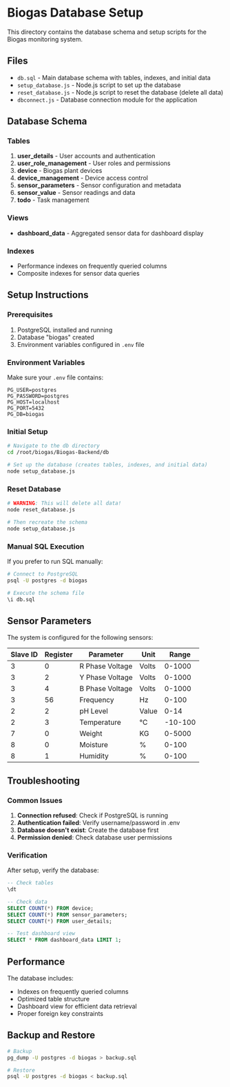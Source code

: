 # Biogas Database Setup

This directory contains the database schema and setup scripts for the Biogas monitoring system.

## Files

- `db.sql` - Main database schema with tables, indexes, and initial data
- `setup_database.js` - Node.js script to set up the database
- `reset_database.js` - Node.js script to reset the database (delete all data)
- `dbconnect.js` - Database connection module for the application

## Database Schema

### Tables

1. **user_details** - User accounts and authentication
2. **user_role_management** - User roles and permissions
3. **device** - Biogas plant devices
4. **device_management** - Device access control
5. **sensor_parameters** - Sensor configuration and metadata
6. **sensor_value** - Sensor readings and data
7. **todo** - Task management

### Views

- **dashboard_data** - Aggregated sensor data for dashboard display

### Indexes

- Performance indexes on frequently queried columns
- Composite indexes for sensor data queries

## Setup Instructions

### Prerequisites

1. PostgreSQL installed and running
2. Database "biogas" created
3. Environment variables configured in `.env` file

### Environment Variables

Make sure your `.env` file contains:

```env
PG_USER=postgres
PG_PASSWORD=postgres
PG_HOST=localhost
PG_PORT=5432
PG_DB=biogas
```

### Initial Setup

```bash
# Navigate to the db directory
cd /root/biogas/Biogas-Backend/db

# Set up the database (creates tables, indexes, and initial data)
node setup_database.js
```

### Reset Database

```bash
# WARNING: This will delete all data!
node reset_database.js

# Then recreate the schema
node setup_database.js
```

### Manual SQL Execution

If you prefer to run SQL manually:

```bash
# Connect to PostgreSQL
psql -U postgres -d biogas

# Execute the schema file
\i db.sql
```

## Sensor Parameters

The system is configured for the following sensors:

| Slave ID | Register | Parameter | Unit | Range |
|----------|----------|-----------|------|-------|
| 3 | 0 | R Phase Voltage | Volts | 0-1000 |
| 3 | 2 | Y Phase Voltage | Volts | 0-1000 |
| 3 | 4 | B Phase Voltage | Volts | 0-1000 |
| 3 | 56 | Frequency | Hz | 0-100 |
| 2 | 2 | pH Level | Value | 0-14 |
| 2 | 3 | Temperature | °C | -10-100 |
| 7 | 0 | Weight | KG | 0-5000 |
| 8 | 0 | Moisture | % | 0-100 |
| 8 | 1 | Humidity | % | 0-100 |

## Troubleshooting

### Common Issues

1. **Connection refused**: Check if PostgreSQL is running
2. **Authentication failed**: Verify username/password in .env
3. **Database doesn't exist**: Create the database first
4. **Permission denied**: Check database user permissions

### Verification

After setup, verify the database:

```sql
-- Check tables
\dt

-- Check data
SELECT COUNT(*) FROM device;
SELECT COUNT(*) FROM sensor_parameters;
SELECT COUNT(*) FROM user_details;

-- Test dashboard view
SELECT * FROM dashboard_data LIMIT 1;
```

## Performance

The database includes:
- Indexes on frequently queried columns
- Optimized table structure
- Dashboard view for efficient data retrieval
- Proper foreign key constraints

## Backup and Restore

```bash
# Backup
pg_dump -U postgres -d biogas > backup.sql

# Restore
psql -U postgres -d biogas < backup.sql
``` 